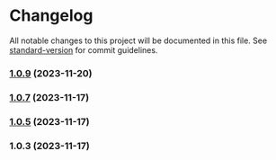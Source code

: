 # Changelog

All notable changes to this project will be documented in this file. See [standard-version](https://github.com/conventional-changelog/standard-version) for commit guidelines.

### [1.0.9](https://github.com/Carbon-Mint/carbon-auth/compare/v1.0.7...v1.0.9) (2023-11-20)

### [1.0.7](https://github.com/Carbon-Mint/carbon-auth/compare/v1.0.5...v1.0.7) (2023-11-17)

### [1.0.5](https://github.com/Carbon-Mint/carbon-auth/compare/v1.0.3...v1.0.5) (2023-11-17)

### 1.0.3 (2023-11-17)
